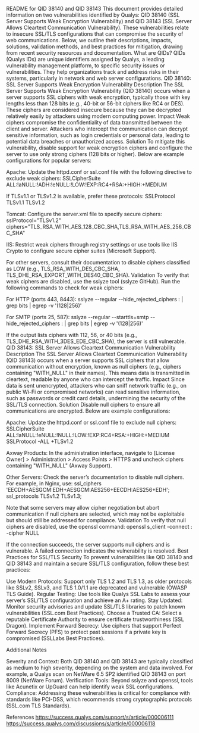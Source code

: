 README for QID 38140 and QID 38143
This document provides detailed information on two vulnerabilities identified by Qualys: QID 38140 (SSL Server Supports Weak Encryption Vulnerability) and QID 38143 (SSL Server Allows Cleartext Communication Vulnerability). These vulnerabilities relate to insecure SSL/TLS configurations that can compromise the security of web communications. Below, we outline their descriptions, impacts, solutions, validation methods, and best practices for mitigation, drawing from recent security resources and documentation.
What are QIDs?
QIDs (Qualys IDs) are unique identifiers assigned by Qualys, a leading vulnerability management platform, to specific security issues or vulnerabilities. They help organizations track and address risks in their systems, particularly in network and web server configurations.
QID 38140: SSL Server Supports Weak Encryption Vulnerability
Description
The SSL Server Supports Weak Encryption Vulnerability (QID 38140) occurs when a server supports SSL ciphers with weak encryption, typically those with key lengths less than 128 bits (e.g., 40-bit or 56-bit ciphers like RC4 or DES). These ciphers are considered insecure because they can be decrypted relatively easily by attackers using modern computing power.
Impact
Weak ciphers compromise the confidentiality of data transmitted between the client and server. Attackers who intercept the communication can decrypt sensitive information, such as login credentials or personal data, leading to potential data breaches or unauthorized access.
Solution
To mitigate this vulnerability, disable support for weak encryption ciphers and configure the server to use only strong ciphers (128 bits or higher). Below are example configurations for popular servers:

Apache: Update the httpd.conf or ssl.conf file with the following directive to exclude weak ciphers:
SSLCipherSuite ALL:!aNULL:!ADH:!eNULL:!LOW:!EXP:RC4+RSA:+HIGH:+MEDIUM

If TLSv1.1 or TLSv1.2 is available, prefer these protocols:
SSLProtocol TLSv1.1 TLSv1.2


Tomcat: Configure the server.xml file to specify secure ciphers:
sslProtocol="TLSv1.2" ciphers="TLS_RSA_WITH_AES_128_CBC_SHA,TLS_RSA_WITH_AES_256_CBC_SHA"


IIS: Restrict weak ciphers through registry settings or use tools like IIS Crypto to configure secure cipher suites (Microsoft Support).


For other servers, consult their documentation to disable ciphers classified as LOW (e.g., TLS_RSA_WITH_DES_CBC_SHA, TLS_DHE_RSA_EXPORT_WITH_DES40_CBC_SHA).
Validation
To verify that weak ciphers are disabled, use the sslyze tool (sslyze GitHub). Run the following commands to check for weak ciphers:

For HTTP (ports 443, 8443):
sslyze --regular --hide_rejected_ciphers <Server IP>:<PORT> | grep bits | egrep -v '(128|256)'


For SMTP (ports 25, 587):
sslyze --regular --starttls=smtp --hide_rejected_ciphers <Server IP>:<PORT> | grep bits | egrep -v '(128|256)'



If the output lists ciphers with 112, 56, or 40 bits (e.g., TLS_DHE_RSA_WITH_3DES_EDE_CBC_SHA), the server is still vulnerable.
QID 38143: SSL Server Allows Cleartext Communication Vulnerability
Description
The SSL Server Allows Cleartext Communication Vulnerability (QID 38143) occurs when a server supports SSL ciphers that allow communication without encryption, known as null ciphers (e.g., ciphers containing "WITH_NULL" in their names). This means data is transmitted in cleartext, readable by anyone who can intercept the traffic.
Impact
Since data is sent unencrypted, attackers who can sniff network traffic (e.g., on public Wi-Fi or compromised networks) can read sensitive information, such as passwords or credit card details, undermining the security of the SSL/TLS connection.
Solution
Disable null ciphers to ensure all communications are encrypted. Below are example configurations:

Apache: Update the httpd.conf or ssl.conf file to exclude null ciphers:
SSLCipherSuite ALL:!aNULL:!eNULL:!NULL:!LOW:!EXP:RC4+RSA:+HIGH:+MEDIUM
SSLProtocol -ALL +TLSv1.2


Axway Products: In the administration interface, navigate to [License Owner] > Administration > Access Points > HTTPS and uncheck ciphers containing "WITH_NULL" (Axway Support).

Other Servers: Check the server’s documentation to disable null ciphers. For example, in Nginx, use:
ssl_ciphers 'EECDH+AESGCM:EDH+AESGCM:AES256+EECDH:AES256+EDH';
ssl_protocols TLSv1.2 TLSv1.3;



Note that some servers may allow cipher negotiation but abort communication if null ciphers are selected, which may not be exploitable but should still be addressed for compliance.
Validation
To verify that null ciphers are disabled, use the openssl command:
openssl s_client -connect <Server IP>:<PORT> -cipher NULL

If the connection succeeds, the server supports null ciphers and is vulnerable. A failed connection indicates the vulnerability is resolved.
Best Practices for SSL/TLS Security
To prevent vulnerabilities like QID 38140 and QID 38143 and maintain a secure SSL/TLS configuration, follow these best practices:

Use Modern Protocols: Support only TLS 1.2 and TLS 1.3, as older protocols like SSLv2, SSLv3, and TLS 1.0/1.1 are deprecated and vulnerable (OWASP TLS Guide).
Regular Testing: Use tools like Qualys SSL Labs to assess your server’s SSL/TLS configuration and achieve an A+ rating.
Stay Updated: Monitor security advisories and update SSL/TLS libraries to patch known vulnerabilities (SSL.com Best Practices).
Choose a Trusted CA: Select a reputable Certificate Authority to ensure certificate trustworthiness (SSL Dragon).
Implement Forward Secrecy: Use ciphers that support Perfect Forward Secrecy (PFS) to protect past sessions if a private key is compromised (SSLLabs Best Practices).

Additional Notes

Severity and Context: Both QID 38140 and QID 38143 are typically classified as medium to high severity, depending on the system and data involved. For example, a Qualys scan on NetWare 6.5 SP2 identified QID 38143 on port 8009 (NetWare Forum).
Verification Tools: Beyond sslyze and openssl, tools like Acunetix or UpGuard can help identify weak SSL configurations.
Compliance: Addressing these vulnerabilities is critical for compliance with standards like PCI-DSS, which recommends strong cryptographic protocols (SSL.com TLS Standards).

References
https://success.qualys.com/support/s/article/000006111
https://success.qualys.com/discussions/s/article/000006118
